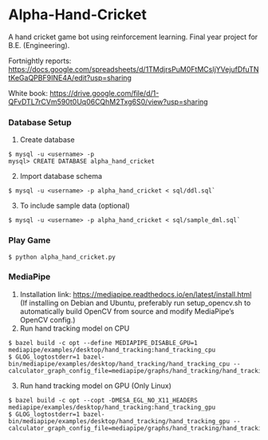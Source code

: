# Alpha-Hand-Cricket
A hand cricket game bot using reinforcement learning. Final year project for B.E. (Engineering).

Fortnightly reports: https://docs.google.com/spreadsheets/d/1TMdjrsPuM0FtMCsIjYVejufDfuTNtKeGaQPBF9INE4A/edit?usp=sharing

White book: https://drive.google.com/file/d/1-QFvDTL7rCVm590t0Uq06CQhM2Txg6S0/view?usp=sharing

### Database Setup
1. Create database
```
$ mysql -u <username> -p 
mysql> CREATE DATABASE alpha_hand_cricket
```
2. Import database schema
```
$ mysql -u <username> -p alpha_hand_cricket < sql/ddl.sql`
```
3. To include sample data (optional)
```
$ mysql -u <username> -p alpha_hand_cricket < sql/sample_dml.sql`
```
### Play Game
```
$ python alpha_hand_cricket.py
```
### MediaPipe
1. Installation link: https://mediapipe.readthedocs.io/en/latest/install.html 
(If installing on Debian and Ubuntu, preferably run setup_opencv.sh to automatically build OpenCV from source and modify MediaPipe’s OpenCV config.)
2. Run hand tracking model on CPU
```
$ bazel build -c opt --define MEDIAPIPE_DISABLE_GPU=1 mediapipe/examples/desktop/hand_tracking:hand_tracking_cpu
$ GLOG_logtostderr=1 bazel-bin/mediapipe/examples/desktop/hand_tracking/hand_tracking_cpu --calculator_graph_config_file=mediapipe/graphs/hand_tracking/hand_tracking_desktop_live.pbtxt
```
3. Run hand tracking model on GPU (Only Linux)
```
$ bazel build -c opt --copt -DMESA_EGL_NO_X11_HEADERS mediapipe/examples/desktop/hand_tracking:hand_tracking_gpu
$ GLOG_logtostderr=1 bazel-bin/mediapipe/examples/desktop/hand_tracking/hand_tracking_gpu --calculator_graph_config_file=mediapipe/graphs/hand_tracking/hand_tracking_mobile.pbtxt
```
